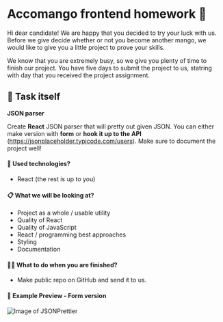 # Accomango frontend homework 🥭

Hi dear candidate! We are happy that you decided to try your luck with us. Before we give decide whether or not you become another mango, we would like to give you a little project to prove your skills.

We know that you are extremely busy, so we give you plenty of time to finish our project. You have five days to submit the project to us, statring with day that you received the project assignment.

## 📜 Task itself
**JSON parser**

Create **React** JSON parser that will pretty out given JSON. You can either make version with **form** or **hook it up to the API** (https://jsonplaceholder.typicode.com/users). Make sure to document the project well!

#### 🧰 Used technologies?
- React (the rest is up to you)

#### 📋 What we will be looking at?
- Project as a whole / usable utility
- Quality of React
- Quality of JavaScript
- React / programming best approaches
- Styling
- Documentation

#### 🤷‍♀️ What to do when you are finished?
- Make public repo on GitHub and send it to us.

#### 🔴 Example Preview - Form version
![Image of JSONPrettier](https://user-images.githubusercontent.com/14039675/95677628-05490100-0bc7-11eb-9db4-dcdd5b6cf873.gif)
